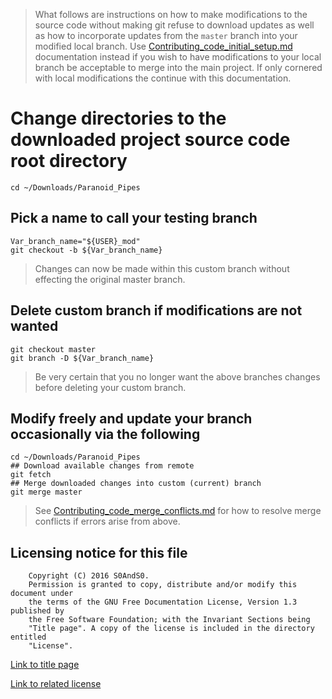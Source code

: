 > What follows are instructions on how to make modifications to the source
> code without making git refuse to download updates as well as how to
> incorporate updates from the `master` branch into your modified local branch.
> Use [Contributing_code_initial_setup.md](Contributing_code_initial_setup.md)
> documentation instead if you wish to have modifications to your local branch
> be acceptable to merge into the main project. If only cornered with local
> modifications the continue with this documentation.

# Change directories to the downloaded project source code root directory

```
cd ~/Downloads/Paranoid_Pipes
```

## Pick a name to call your testing branch

```
Var_branch_name="${USER}_mod"
git checkout -b ${Var_branch_name}
```

> Changes can now be made within this custom branch without effecting the
> original master branch.

## Delete custom branch if modifications are not wanted

```
git checkout master
git branch -D ${Var_branch_name}
```

> Be very certain that you no longer want the above branches changes before
> deleting your custom branch.

## Modify freely and update your branch occasionally via the following

```
cd ~/Downloads/Paranoid_Pipes
## Download available changes from remote
git fetch
## Merge downloaded changes into custom (current) branch
git merge master
```

> See [Contributing_code_merge_conflicts.md](Contributing_code_merge_conflicts.md)
> for how to resolve merge conflicts if errors arise from above.

## Licensing notice for this file

```
    Copyright (C) 2016 S0AndS0.
    Permission is granted to copy, distribute and/or modify this document under
    the terms of the GNU Free Documentation License, Version 1.3 published by
    the Free Software Foundation; with the Invariant Sections being
    "Title page". A copy of the license is included in the directory entitled
    "License".
```

[Link to title page](Contributing_Financially.md)

[Link to related license](../Licenses/GNU_FDLv1.3_Documentation.md)

